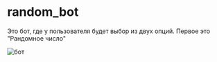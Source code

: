 # random_bot
Это бот, где у пользователя будет выбор из двух опций. Первое это "Рандомное число"

![бот](image.jpg)

